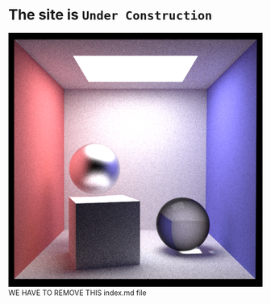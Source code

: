 # The site is ```Under Construction```
![Image](assets/images/cornell_box.png)
WE HAVE TO REMOVE THIS index.md file
